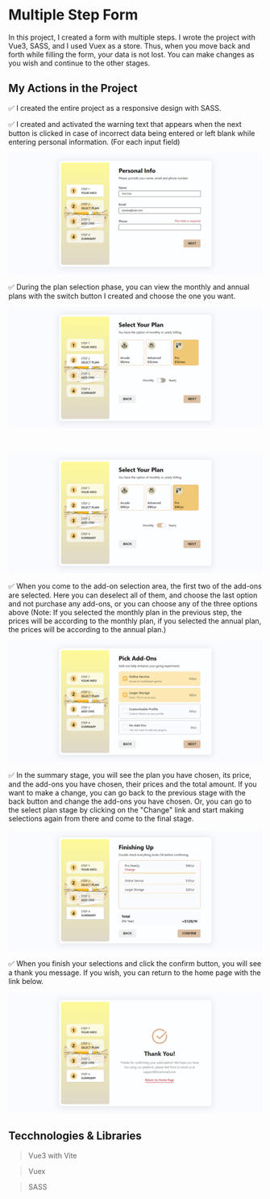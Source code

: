 # Multiple Step Form

In this project, I created a form with multiple steps. I wrote the project with Vue3, SASS, and I used Vuex as a store. Thus, when you move back and forth while filling the form, your data is not lost. You can make changes as you wish and continue to the other stages.

## My Actions in the Project

✅ I created the entire project as a responsive design with SASS.

✅ I created and activated the warning text that appears when the next button is clicked in case of incorrect data being entered or left blank while entering personal information. (For each input field)

![Step-1](./src/screenshots/step-1.png)

✅ During the plan selection phase, you can view the monthly and annual plans with the switch button I created and choose the one you want.

![Step-2](./src/screenshots/step-2.png)

<br/>

![Step-2-1](./src/screenshots/step-2-1.png)

✅ When you come to the add-on selection area, the first two of the add-ons are selected. Here you can deselect all of them, and choose the last option and not purchase any add-ons, or you can choose any of the three options above (Note: If you selected the monthly plan in the previous step, the prices will be according to the monthly plan, if you selected the annual plan, the prices will be according to the annual plan.)

![Step-3](./src/screenshots/step-3.png)

✅ In the summary stage, you will see the plan you have chosen, its price, and the add-ons you have chosen, their prices and the total amount. If you want to make a change, you can go back to the previous stage with the back button and change the add-ons you have chosen. Or, you can go to the select plan stage by clicking on the "Change" link and start making selections again from there and come to the final stage.

![Step-4](./src/screenshots/step-4.png)

✅ When you finish your selections and click the confirm button, you will see a thank you message. If you wish, you can return to the home page with the link below.

![Step-5](./src/screenshots/step-5.png)

## Tecchnologies & Libraries

> Vue3 with Vite

> Vuex

> SASS
